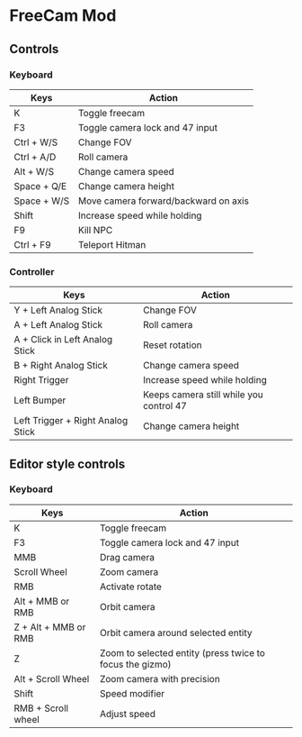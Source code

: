 # FreeCam Mod

## Controls

### Keyboard

| Keys | Action |
| ---- | ------ |
| K | Toggle freecam |
| F3 | Toggle camera lock and 47 input |
| Ctrl + W/S | Change FOV |
| Ctrl + A/D | Roll camera |
| Alt + W/S | Change camera speed |
| Space + Q/E | Change camera height |
| Space +  W/S | Move camera forward/backward on axis |
| Shift | Increase speed while holding |
| F9 | Kill NPC |
| Ctrl + F9 | Teleport Hitman |

### Controller

| Keys | Action |
| ---- | ------ |
| Y + Left Analog Stick | Change FOV |
| A + Left Analog Stick | Roll camera |
| A + Click in Left Analog Stick | Reset rotation |
| B + Right Analog Stick | Change camera speed |
| Right Trigger | Increase speed while holding |
| Left Bumper | Keeps camera still while you control 47 |
| Left Trigger + Right Analog Stick | Change camera height |

## Editor style controls

### Keyboard

| Keys | Action |
| ---- | ------ |
| K | Toggle freecam |
| F3 | Toggle camera lock and 47 input |
| MMB | Drag camera |
| Scroll Wheel | Zoom camera |
| RMB | Activate rotate |
| Alt + MMB or RMB | Orbit camera |
| Z + Alt + MMB or RMB | Orbit camera around selected entity |
| Z | Zoom to selected entity (press twice to focus the gizmo) |
| Alt + Scroll Wheel | Zoom camera with precision |
| Shift | Speed modifier |
| RMB + Scroll wheel | Adjust speed |